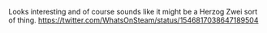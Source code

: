 Looks interesting and of course sounds like it might be a Herzog Zwei sort of thing. https://twitter.com/WhatsOnSteam/status/1546817038647189504
